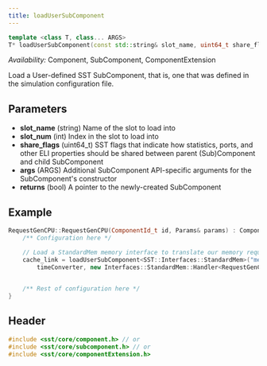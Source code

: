 ```yaml
---
title: loadUserSubComponent
---
```


```cpp
template <class T, class... ARGS>
T* loadUserSubComponent(const std::string& slot_name, uint64_t share_flags, ARGS... args);
```
*Availability:* Component, SubComponent, ComponentExtension

Load a User-defined SST SubComponent, that is, one that was defined in the simulation configuration file.

## Parameters
* **slot_name** (string) Name of the slot to load into
* **slot_num** (int) Index in the slot to load into
* **share_flags** (uint64_t) SST flags that indicate how statistics, ports, and other ELI properties should be shared between parent (Sub)Component and child SubComponent
* **args** (ARGS) Additional SubComponent API-specific arguments for the SubComponent's constructor
* **returns** (bool) A pointer to the newly-created SubComponent

## Example

<!--- SOURCE_CODE: sst-elements/src/sst/elements/miranda/mirandaCPU.cc --->
```cpp title="Excerpt from sst-elements/src/sst/elements/miranda/mirandaCPU.cc"
RequestGenCPU::RequestGenCPU(ComponentId_t id, Params& params) : Component(id) {
    /** Configuration here */

    // Load a StandardMem memory interface to translate our memory requests for the attached memory subsystem
    cache_link = loadUserSubComponent<SST::Interfaces::StandardMem>("memory", ComponentInfo::SHARE_NONE,
        timeConverter, new Interfaces::StandardMem::Handler<RequestGenCPU>(this, &RequestGenCPU::handleEvent));
    

    /** Rest of configuration here */
}
```

## Header
```cpp
#include <sst/core/component.h> // or
#include <sst/core/subcomponent.h> // or
#include <sst/core/componentExtension.h>
```